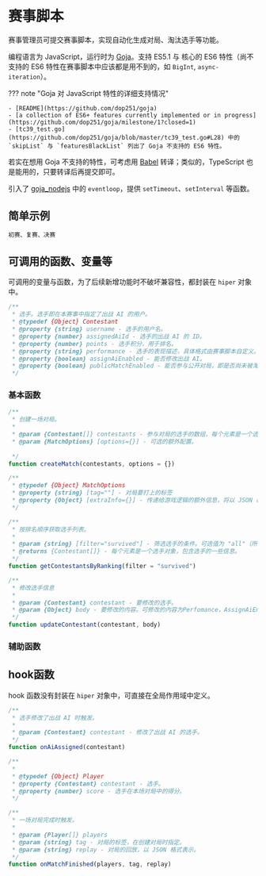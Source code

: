 # 赛事脚本

赛事管理员可提交赛事脚本，实现自动化生成对局、淘汰选手等功能。

编程语言为 JavaScript，运行时为 [Goja](https://github.com/dop251/goja)。支持 ES5.1 与 核心的 ES6 特性（尚不支持的 ES6 特性在赛事脚本中应该都是用不到的，如 `BigInt`, `async-iteration`）。

??? note "Goja 对 JavaScript 特性的详细支持情况"

    - [README](https://github.com/dop251/goja)
    - [a collection of ES6+ features currently implemented or in progress](https://github.com/dop251/goja/milestone/1?closed=1)
    - [tc39_test.go](https://github.com/dop251/goja/blob/master/tc39_test.go#L28) 中的 `skipList` 与 `featuresBlackList` 列出了 Goja 不支持的 ES6 特性。

若实在想用 Goja 不支持的特性，可考虑用 [Babel](https://babeljs.io/) 转译；类似的，TypeScript 也是能用的，只要转译后再提交即可。

引入了 [goja_nodejs](https://github.com/dop251/goja_nodejs) 中的 `eventloop`，提供 `setTimeout`、`setInterval` 等函数。

## 简单示例

```js
初赛、复赛、决赛
```

## 可调用的函数、变量等

可调用的变量与函数，为了后续新增功能时不破坏兼容性，都封装在 `hiper` 对象中。

```js
/**
 * 选手。选手即在本赛事中指定了出战 AI 的用户。
 * @typedef {Object} Contestant
 * @property {string} username - 选手的用户名。
 * @property {number} assignedAiId - 选手的出战 AI 的 ID。
 * @property {number} points - 选手积分，用于排名。
 * @property {string} performance - 选手的表现描述，具体格式由赛事脚本自定义。可在排行榜中展示。
 * @property {boolean} assignAiEnabled - 能否修改出战 AI。
 * @property {boolean} publicMatchEnabled - 能否参与公开对局，即是否尚未被淘汰。
 */
```

### 基本函数

```js
/**
 * 创建一场对局。
 *
 * @param {Contestant[]} contestants - 参与对局的选手的数组，每个元素是一个选手对象。参与对局的 AI 将是他们此时的出战 AI，在 创建对局 与 对局开始 之间修改出战 AI 不会影响对局。
 * @param {MatchOptions} [options={}] - 可选的额外配置。
 
 */
function createMatch(contestants, options = {})

/**
 * @typedef {Object} MatchOptions
 * @property {string} [tag=""] - 对局要打上的标签
 * @property {Object} [extraInfo={}] - 传递给游戏逻辑的额外信息，将以 JSON 格式表示。
 */
```

```js
/**
 * 按排名顺序获取选手列表。
 *
 * @param {string} [filter="survived"] - 筛选选手的条件。可选值为 "all"（所有选手）、"eliminated"（已淘汰选手）、"survived"（未淘汰选手）。 已淘汰选手 即 `publicMatchEnabled` 为 `false` 的选手。
 * @returns {Contestant[]} - 每个元素是一个选手对象，包含选手的一些信息。
 */
function getContestantsByRanking(filter = "survived")
```

```js
/**
 * 修改选手信息
 * 
 * @param {Contestant} contestant - 要修改的选手。
 * @param {Object} body - 要修改的内容。可修改的内容为Perfomance，AssignAiEnabled，PublicMatchEnabled，Points。
 */
function updateContestant(contestant, body)
```

### 辅助函数

## hook函数

hook 函数没有封装在 `hiper` 对象中，可直接在全局作用域中定义。

```js
/**
 * 选手修改了出战 AI 时触发。
 * 
 * @param {Contestant} contestant - 修改了出战 AI 的选手。
 */
function onAiAssigned(contestant)
```

```js
/**
 * 
 * @typedef {Object} Player
 * @property {Contestant} contestant - 选手。
 * @property {number} score - 选手在本场对局中的得分。
 */

/**
 * 一场对局完成时触发。
 * 
 * @param {Player[]} players
 * @param {string} tag - 对局的标签，在创建对局时指定。
 * @param {string} replay - 对局的回放，以 JSON 格式表示。
 */
function onMatchFinished(players, tag, replay)
```
